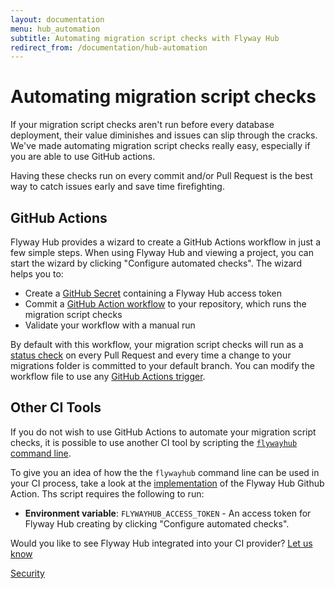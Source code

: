 ```yaml
---
layout: documentation
menu: hub_automation
subtitle: Automating migration script checks with Flyway Hub
redirect_from: /documentation/hub-automation
---
```


# Automating migration script checks

If your migration script checks aren't run before every database deployment, their value diminishes and issues can slip through the cracks. We've made automating migration script checks really easy, especially if you are able to use GitHub actions.

Having these checks run on every commit and/or Pull Request is the best way to catch issues early and save time firefighting.

## GitHub Actions

Flyway Hub provides a wizard to create a GitHub Actions workflow in just a few simple steps. When using Flyway Hub and viewing a project, you can start the wizard by clicking "Configure automated checks". The wizard helps you to:

- Create a <a href="https://docs.github.com/en/actions/security-guides/encrypted-secrets">GitHub Secret</a> containing a Flyway Hub access token
- Commit a <a href="https://docs.github.com/en/actions/automating-builds-and-tests/about-continuous-integration">GitHub Action workflow</a> to your repository, which runs the migration script checks
- Validate your workflow with a manual run

By default with this workflow, your migration script checks will run as a <a href="https://docs.github.com/en/pull-requests/collaborating-with-pull-requests/collaborating-on-repositories-with-code-quality-features/about-status-checks">status check</a> on every Pull Request and every time a change to your migrations folder is committed to your default branch. You can modify the workflow file to use any <a href="https://docs.github.com/en/actions/learn-github-actions/events-that-trigger-workflows">GitHub Actions trigger</a>.

## Other CI Tools

If you do not wish to use GitHub Actions to automate your migration script checks, it is possible to use another CI tool by scripting the <a href="/documentation/hub/commandline">`flywayhub` command line</a>.

To give you an idea of how the the `flywayhub` command line can be used in your CI process, take a look at the <a href="https://github.com/red-gate/flyway-hub-migration-test/blob/main/entrypoint.sh">implementation</a> of the Flyway Hub Github Action. Ths script requires the following to run:

- **Environment variable**: `FLYWAYHUB_ACCESS_TOKEN` - An access token for Flyway Hub creating by clicking "Configure automated checks".

Would you like to see Flyway Hub integrated into your CI provider? <a href="mailto:flywayhub@red-gate.com">Let us know</a>

<a href="/documentation/hub/security"
        class="btn btn-primary">Security <i class="fa fa-arrow-right"></i></a>
